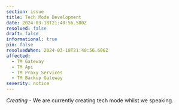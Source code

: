 ```yaml
---
section: issue
title: Tech Mode Development
date: 2024-03-18T21:40:56.580Z
resolved: false
draft: false
informational: true
pin: false
resolvedWhen: 2024-03-18T21:40:56.606Z
affected:
  - TM Gateway
  - TM Api
  - TM Proxy Services
  - TM Backup Gateway
severity: notice
---
```

*﻿Creating* - We are currently creating tech mode whilst we speaking.